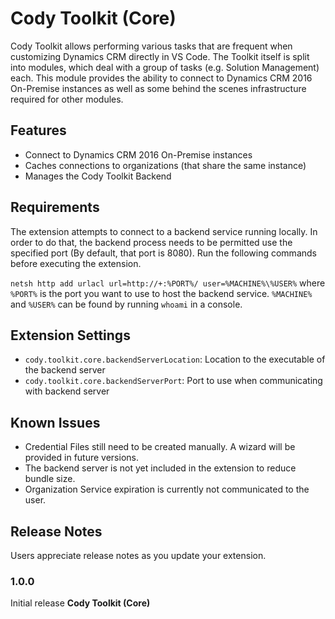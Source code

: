 # Cody Toolkit (Core)

Cody Toolkit allows performing various tasks that are frequent when customizing Dynamics CRM directly in VS Code.
The Toolkit itself is split into modules, which deal with a group of tasks (e.g. Solution Management) each. This module
provides the ability to connect to Dynamics CRM 2016 On-Premise instances as well as some behind the scenes
infrastructure required for other modules.

## Features

-   Connect to Dynamics CRM 2016 On-Premise instances
-   Caches connections to organizations (that share the same instance)
-   Manages the Cody Toolkit Backend

## Requirements

The extension attempts to connect to a backend service running locally. In order to do that, the backend process needs
to be permitted use the specified port (By default, that port is 8080).
Run the following commands before executing the extension.

`netsh http add urlacl url=http://+:%PORT%/ user=%MACHINE%\%USER%` where `%PORT%` is the port you want to use to
host the backend service. `%MACHINE%` and `%USER%` can be found by running `whoami` in a console.

## Extension Settings

-   `cody.toolkit.core.backendServerLocation`: Location to the executable of the backend server
-   `cody.toolkit.core.backendServerPort`: Port to use when communicating with backend server

## Known Issues

-   Credential Files still need to be created manually. A wizard will be provided in future versions.
-   The backend server is not yet included in the extension to reduce bundle size.
-   Organization Service expiration is currently not communicated to the user.

## Release Notes

Users appreciate release notes as you update your extension.

### 1.0.0

Initial release **Cody Toolkit (Core)**
